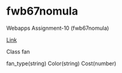 # fwb67nomula

Webapps Assignment-10 (fwb67nomula)

[Link](https://fwb67nomula.herokuapp.com/)

Class fan

fan_type(string)
Color(string)
Cost(number)


